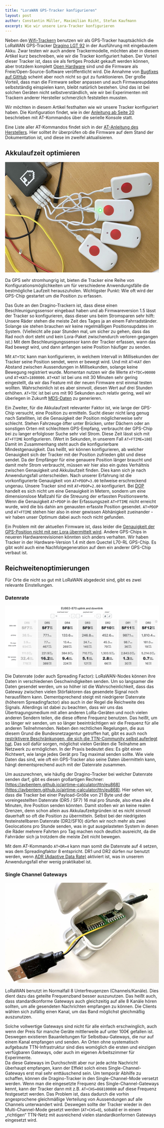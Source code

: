 ```yaml
---
title: "LoraWAN GPS-Tracker konfigurieren"
layout: post
author: Constantin Müller, Maximilian Richt, Stefan Kaufmann
excerpt: Wie wir unsere Lora-Tracker konfigurieren
---
```


Neben den [Wifi-Trackern](https://ulm.dev/2020/04/24/wifi-tracker-bauanleitung/) benutzen wir als GPS-Tracker hauptsächlich die LoRaWAN GPS-Tracker [Dragino LGT 92](https://www.dragino.com/products/lora/item/142-lgt-92.html) in der Ausführung mit eingebautem Akku. Zwar testen wir auch andere Trackermodelle, möchten aber in diesem Artikel kurz beschreiben, wie wir die Tracker konfiguriert haben. Der Vorteil dieser Tracker ist, dass sie als fertiges Produkt gekauft werden können, aber trotzdem komplett [Open Hardware](https://de.wikipedia.org/wiki/Open-Source-Hardware) sind und die Firmware als Freie/Open-Source-Software veröffentlicht wird. Die Annahme von [Bugfixes auf GitHub](https://github.com/dragino/LGT-92_-LoRa_GPS_Tracker/pulls) scheint aber noch nicht so gut zu funktionieren. Der große Vorteil, dass man die Firmware selber anpassen und auch Firmwareupdates selbstständig einspielen kann, bleibt natürlich bestehen. Und das ist bei solchen Geräten nicht selbstverständlich, wie wir bei Experimenten mit Trackern anderer Hersteller schmerzlich feststellen mussten.

Wir möchten in diesem Artikel festhalten wie wir unsere Tracker konfiguriert haben. Die Konfiguration findet, wie in der [Anleitung ab Seite 20](http://www.dragino.com/downloads/downloads/LGT_92/LGT-92_LoRa_GPS_Tracker_UserManual_v1.5.5.pdf) beschrieben mit AT-Kommandos über die serielle Konsole statt.

Eine Liste aller AT-Kommandos findet sich in der [AT-Anleitung des Herstellers](http://www.dragino.com/downloads/downloads/LGT_92/DRAGINO_LGT92_AT_Commands_v1.5.3.pdf). Hier solltet ihr überprüfen ob die Firmware auf dem Stand der Dokumentation ist, und diese im zweifel aktualisieren.

## Akkulaufzeit optimieren

![Dragino Tracker beim Laden](/assets/images/blog/20200925_tracker-laden.jpg)

Da GPS sehr stromhungrig ist, bieten die Tracker eine Reihe von Konfigurationsmöglichkeiten um für verschiedene Anwendungsfälle die bestmögliche Laufzeit herauszuholen. Wichtigster Punkt: Wie oft wird der GPS-Chip gestartet um die Position zu erfassen. 

Das Gute an den Dragino-Trackern ist, dass diese einen Beschleunigungssensor eingebaut haben und ab Firmwareversion 1.5 lässt der Tracker so konfigurieren, dass dieser uns beim Stromsparen sehr hilft: Unsere Räder stehen die meiste Zeit des Tages ja an einem Fahrradständer. Solange sie stehen brauchen wir keine regelmäßigen Positionsupdates im System. (Vielleicht alle paar Stunden mal, um sicher zu gehen, dass das Rad noch dort steht und kein Lora-Paket zwischendurch verloren gegangen ist.) Mit dem Beschleunigungssensor kann der Tracker erfassen, wann das Rad bewegt wird, und dann anfangen seine Position häufiger zu senden.

Mit `AT+TDC` kann man konfigurieren, in welchem Intervall in *Milli*sekunden der Tracker seine Position sendet, wenn er bewegt wird. Und mit `AT+KAT` den Abstand zwischen Aussendungen in *Milli*sekunden, solange keine Bewegung registriert wurde. Momentan nutzen wir die Werte `AT+TDC=90000` und `AT+KAT=1800000`. `AT+KAT` ist bei uns mit 30 Minuten sehr gering eingestellt, da wir das Feature mit der neuen Firmware erst einmal testen wollten. Wahrscheinlich ist es aber sinnvoll, diesen Wert auf drei Stunden erhöhen. `AT+TDC` ist bei uns mit 90 Sekunden auch relativ gering, weil wir überlegen in Zukunft [MDS-Daten](https://radforschung.org/log/mds-fuer-kommunen-erklaert/) zu generieren.

Ein Zweiter, für die Akkulaufzeit relevanter Faktor ist, wie lange der GPS-Chip versucht, eine Position zu ermitteln. Sucht dieser nicht lang genug nach Satelliten, ist die Genauigkeit der Position möglicherweise sehr schlecht. Stehen Fahrzeuge öfter unter Brücken, unter Dächern oder an sonstigen Orten mit schlechtem GPS-Empfang, verbraucht der GPS-Chip bei zu langer erfolgloser Suche sehr viel Strom. Diese Zeit lässt sich mit `AT+FTIME` konfigurieren. (Wert in Sekunden, in unserem Fall `AT+FTIME=180`)
Damit im Zusammenhang steht auch die konfigurierbare Mindestgenauigkeit. Das heißt, wir können konfigurieren, ab welcher Genauigkeit sich der Tracker mit der Position zufrieden gibt und diese sendet. Da der Empfänger für eine genauere Position länger braucht und damit mehr Strom verbraucht, müssen wir hier also ein gutes Verhältnis zwischen Genauigkeit und Akkulaufzeit finden. Dies kann sich je nach Anwendungsfall unterscheiden. Nach unserer Erfahrung ist die vorkonfigurierte Genauigkeit von `AT+PDOP=3.00` teilweise erschreckend ungenau. Unsere Tracker sind mit `AT+PDOP=2.00` konfiguriert. Bei [DOP](https://de.wikipedia.org/wiki/Dilution_of_Precision) handelt es sich nicht um eine Genauigkeit in Metern, sondern um eine dimensionslose Maßzahl für die Streuung der erfassten Positionswerte. Wenn die Genauigkeit `AT+PDOP` in der Erfassungszeit `AT+FTIME` nicht erreicht wurde, wird die bis dahin am genausten erfasste Position gesendet. `AT+PDOP` und `AT+FTIME` stehen hier also in einer gewissen Abhänigkeit zueinander - wir haben unser Optimum dabei auch noch nicht gefunden.

Ein Problem mit der aktuellen Firmware ist, dass leider die [Genauigkeit der GPS-Position nicht mit per Lora übermittelt wird](https://github.com/dragino/LGT-92_-LoRa_GPS_Tracker/issues/13). Andere GPS-Chips in neueren Hardwarerevisionen könnten sich anders verhalten. Wir haben Tracker in der Hardware-Version 1.4 mit dem Quectel L70-RL GPS-Chip. Es gibt wohl auch eine Nachfolgegeneration auf dem ein anderer GPS-Chip verbaut ist.


## Reichweitenoptimierungen

Für Orte die nicht so gut mit LoRaWAN abgedeckt sind, gibt es zwei relevante Einstellungen.

### Datenrate

![Datarate Calculator](/assets/images/blog/20200925_datarte-calcultaor.png)

Die Datenrate (oder auch Spreading Factor): LoRaWAN-Nodes können ihre Daten in verschiedenen Geschwindigkeiten senden. Um so langsamer die Daten gesendet werden, um so höher ist die Wahrscheinlichkeit, dass das Gateway zwischen vielen Störfaktoren das gesendete Signal noch herausfiltern kann. Dementsprechend steigt mit niedrigerer Datenrate (höherem Spreadingfactor) also auch in der Regel die Reichweite des Signals. Allerdings ist dabei zu beachten, dass wir uns das Übertragungsmedium mit allen anderen LoRa-Geräten und noch vielen anderen Sendern teilen, die diese offene Frequenz benutzen. Das heißt, um so länger wir senden, um so länger beeinträchtigen wir die Frequenz für alle anderen Teilnehmenden. Neben den rechtlichen Regelungen, die aus diesem Grund die Bundesnetzagentur getroffen hat, gibt es auch noch [restriktivere Beschränkungen, die sich die TTN-Community selbst auferlegt hat](https://www.thethingsnetwork.org/forum/t/limitations-data-rate-packet-size-30-seconds-uplink-and-10-messages-downlink-per-day-fair-access-policy-guidelines/1300). Das soll dafür sorgen, möglichst vielen Geräten die Teilnahme am Netzwerk zu ermöglichen. In der Praxis bedeutet dies: Es gibt einen Richtwert, wie lange jedes Gerät pro Tag maximal senden sollte. Wie viele Daten das sind, wie oft ein GPS-Tracker also seine Daten übermitteln kann, hängt dementsprechend auch mit der Datenrate zusammen. 

Um auszurechnen, wie häufig der Dragino-Tracker bei welcher Datenrate senden darf, gibt es diesen großartigen Rechner: [https://avbentem.github.io/airtime-calculator/ttn/eu868](https://avbentem.github.io/airtime-calculator/ttn/eu868). Hier sehen wir, dass die Tracker bei einer Payload-Größe von 21 Byte und der voreingestellten Datenrate (DR5 / SF7) 16 mal pro Stunde, also etwa alle 4 Minuten, ihre Position senden könnten. Damit stoßen wir an keine realen Grenzen, denn schon allein aus Akkulaufzeitgründen  ist es nicht sinnvoll dauerhaft so oft die Position zu übermitteln.
Selbst bei der niedrigsten festeinstellbaren Datenrate (DR2/SF10) dürfen wir noch mehr als zwei Geolocations pro Stunde senden, was in gut ausgelasteten System in denen die Räder mehrere Fahrten pro Tag machen noch deutlich ausreicht, da die Fahrräder sich ja trotzdem die meiste Zeit nicht bewegen.

Mit dem AT-Kommando `AT+DR=4` kann man somit die Datenrate auf 4 setzen, was dem Spreadingfaktor 8 entspricht. DR1 und DR2 dürfen nur benutzt werden, wenn [ADR (Adaptive Data Rate)](https://www.thethingsnetwork.org/docs/lorawan/adaptive-data-rate.html) aktiviert ist, was in unserem Anwendungsfall eher wenig praktikabel ist.

### Single Channel Gateways

![Selbstbau Single-Channel-Gateway aus der gleichen Hardware, die wir auch für unsere Wifi-Tracker verwenden](/assets/images/blog/20200925_selbstbau-single-channel-gateway.jpg)

LoRaWAN benutzt im Normalfall 8 Unterfreuqenzen (Channels/Kanäle). Dies dient dazu das geteilte Frequenzband besser auszunutzen. Das heißt auch, dass standardkonforme Gateways auch gleichzeitig auf alle 8 Kanäle hören sollten, um alle gesendeten Nachrichten empfangen zu können. Die Clients wählen sich zufällig einen Kanal, um das Band möglichst gleichmäßig auszunutzen. 

Solche vollwertige Gateways sind nicht für alle einfach erschwinglich, auch wenn der Preis für manche Geräte mittlerweile auf unter 100€ gefallen ist. Deswegen existieren Bauanleitungen für Selbstbau-Gateways, die nur auf einem Kanal empfangen und senden. An Orten ohne systematisch aufgebaute TTN-Infrastruktur sind dies womöglich die ersten und einzigen verfügbaren Gateways, oder auch im eigenen Arbeitszimmer für Experimente.  
Da diese Gateways im Durchschnitt aber nur jede achte Nachricht überhaupt empfangen, kann der Effekt solch eines Single-Channel-Gateways erst mal sehr enttäuschend sein. Um temporär Abhilfe zu schaffen, können die Dragino-Tracker in den Single-Channel-Mode versetzt werden. Wenn man die eingesetzte Frequenz des Single-Channel-Gateways kennt, kann der Tracker dann mit z.B. `AT+CHS=868100000` auf diese Frequenz festgesetzt werden. Das Problem ist, dass dadurch die vorhin angesprochene gleichmäßige Verteilung von Aussendungen auf alle Channels unterwandert wird. Deswegen sollte der Tracker wieder in den Multi-Channel-Mode gesetzt werden (`AT+CHS=0`), sobald er in einem „richtigen“ TTN-Netz mit ausreichend vielen standardkonformen Gateways eingesetzt wird.